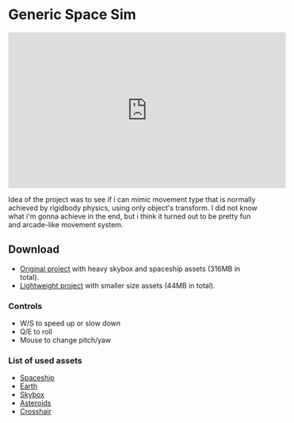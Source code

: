 # Generic Space Sim

<iframe width="560" height="315" src="https://www.youtube.com/embed/U_C_9nTsncE" title="YouTube video player" frameborder="0" allow="accelerometer; autoplay; clipboard-write; encrypted-media; gyroscope; picture-in-picture" allowfullscreen></iframe>

Idea of the project was to see if i can mimic movement type that is normally achieved by rigidbody physics, using only object's transform. I did not know what i'm gonna achieve in the end, but i think it turned out to be pretty fun and arcade-like movement system.

## Download
- [Original project](https://drive.google.com/file/d/1jVkF2nSzNzuTofgM8kjBztXfi9Psl_Lg/view?usp=sharing) with heavy skybox and spaceship assets (316MB in total).
- [Lightweight project](https://github.com/ForestSquirrelDev/GenericSpaceSim/blob/master/Packages/Generic%20space%20sim%20demo%20light%20size.unitypackage) with smaller size assets (44MB in total).

### Controls
- W/S to speed up or slow down
- Q/E to roll
- Mouse to change pitch/yaw

### List of used assets
- [Spaceship](https://assetstore.unity.com/packages/3d/vehicles/space/spaceship-by-pixel-make-99120)
- [Earth](https://assetstore.unity.com/packages/3d/environments/sci-fi/planet-earth-free-23399)
- [Skybox](https://assetstore.unity.com/packages/2d/textures-materials/diverse-space-skybox-11044)
- [Asteroids](https://assetstore.unity.com/packages/3d/environments/asteroids-pack-84988)
- [Crosshair](https://opengameart.org/content/3-fps-crosshairs)
